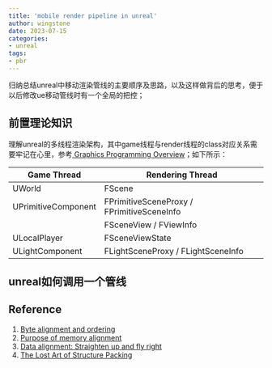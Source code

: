 ```yaml
---
title: 'mobile render pipeline in unreal'
author: wingstone
date: 2023-07-15
categories:
- unreal
tags: 
- pbr
---
```


归纳总结unreal中移动渲染管线的主要顺序及思路，以及这样做背后的思考，便于以后修改ue移动管线时有一个全局的把控；

<!--more-->

## 前置理论知识

理解unreal的多线程渲染架构，其中game线程与render线程的class对应关系需要牢记在心里，参考[
Graphics Programming Overview](https://docs.unrealengine.com/5.1/en-US/graphics-programming-overview-for-unreal-engine/)；如下所示：

|Game Thread | Rendering Thread|
|---|---|
|UWorld | FScene|
|UPrimitiveComponent | FPrimitiveSceneProxy / FPrimitiveSceneInfo|
| | FSceneView / FViewInfo|
|ULocalPlayer | FSceneViewState|
|ULightComponent | FLightSceneProxy / FLightSceneInfo|

## unreal如何调用一个管线







## Reference

1. [Byte alignment and ordering](https://eventhelix.com/embedded/byte-alignment-and-ordering/#:~:text=General%20Byte%20Alignment%20Rules%201%20Single%20byte%20numbers,%20total%20structure%20is%204%20bytes.%20More%20items)
2. [Purpose of memory alignment](https://stackoverflow.com/questions/381244/purpose-of-memory-alignment)
3. [Data alignment: Straighten up and fly right](https://developer.ibm.com/articles/pa-dalign/)
4. [The Lost Art of Structure Packing](http://www.catb.org/esr/structure-packing/)